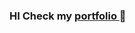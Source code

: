 <div>

 <h3>
  HI
  Check my 
    <a href="https://www.notion.so/Aspiring-Developer-0cc07b31dab64488b30fa8b81198f6e0">
        portfolio 
     </a>
  📌
</h3>
